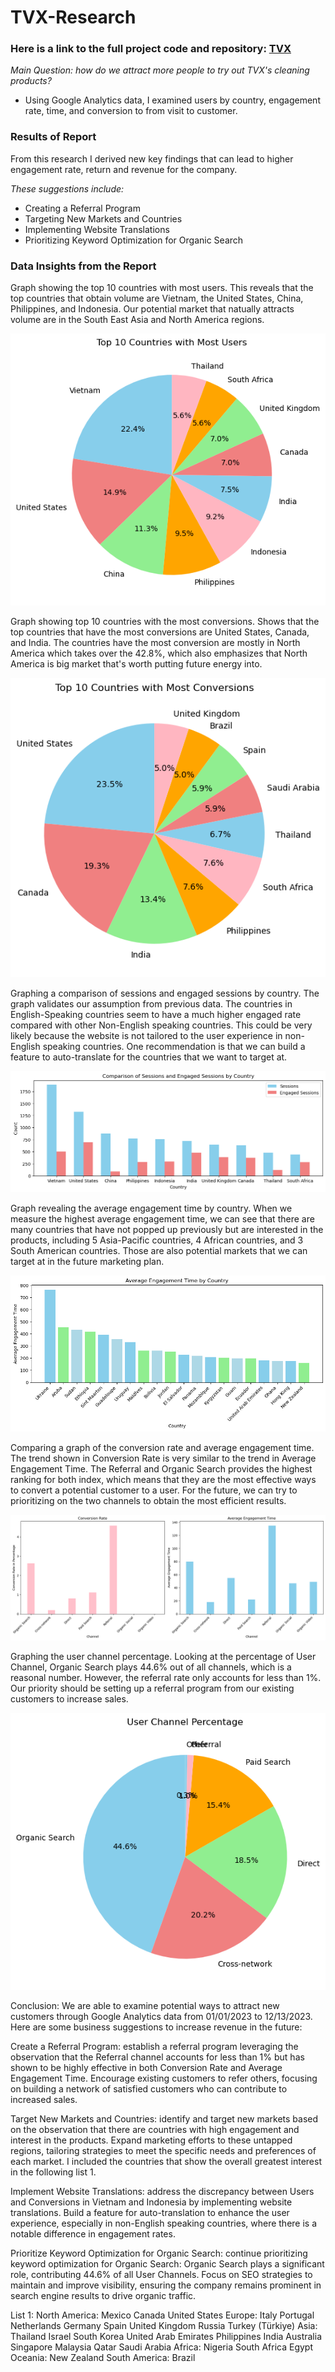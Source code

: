 # TVX-Research
### Here is a link to the full project code and repository: <a href="https://github.com/yatongshi/TVX-Research/tree/main"> TVX </a>

_Main Question: how do we attract more people to try out TVX's cleaning products?_
* Using Google Analytics data, I examined users by country, engagement rate, time, and conversion to from visit to customer. <br />
  
### Results of Report
From this research I derived new key findings that can lead to higher engagement rate, return and revenue for the company. <br />

_These suggestions include:_
* Creating a Referral Program
* Targeting New Markets and Countries
* Implementing Website Translations
* Prioritizing Keyword Optimization for Organic Search

### Data Insights from the Report
Graph showing the top 10 countries with most users. This reveals that the top countries that obtain volume are Vietnam, the United States, China, Philippines, and Indonesia. Our potential market that natually attracts volume are in the South East Asia and North America regions.

![TVX-Research](images/output_28_0.png)
<br>

Graph showing top 10 countries with the most conversions. Shows that the top countries that have the most conversions are United States, Canada, and India. The countries have the most conversion are mostly in North America which takes over the 42.8%, which also emphasizes that North America is big market that's worth putting future energy into.

![TVX-Research](images/output_33_0.png)
<br>

Graphing a comparison of sessions and engaged sessions by country. The graph validates our assumption from previous data. The countries in English-Speaking countries seem to have a much higher engaged rate compared with other Non-English speaking countries. This could be very likely because the website is not tailored to the user experience in non-English speaking countries. One recommendation is that we can build a feature to auto-translate for the countries that we want to target at.

![TVX-Research](images/output_41_0.png)
<br> 

Graph revealing the average engagement time by country. When we measure the highest average engagement time, we can see that there are many countries that have not popped up previously but are interested in the products, including 5 Asia-Pacific countries, 4 African countries, and 3 South American countries. Those are also potential markets that we can target at in the future marketing plan.

![TVX-Research](images/output_47_0.png)
<br>

Comparing a graph of the conversion rate and average engagement time. The trend shown in Conversion Rate is very similar to the trend in Average Engagement Time. The Referral and Organic Search provides the highest ranking for both index, which means that they are the most effective ways to convert a potential customer to a user. For the future, we can try to prioritizing on the two channels to obtain the most efficient results. 

![TVX-Research](images/output_58_0.png)
<br>

Graphing the user channel percentage. Looking at the percentage of User Channel, Organic Search plays 44.6% out of all channels, which is a reasonal number. However, the referral rate only accounts for less than 1%. Our priority should be setting up a referral program from our existing customers to increase sales. 

![TVX-Research](images/output_63_0.png)
<br>

Conclusion:
We are able to examine potential ways to attract new customers through Google Analytics data from 01/01/2023 to 12/13/2023. Here are some business suggestions to increase revenue in the future:

Create a Referral Program: establish a referral program leveraging the observation that the Referral channel accounts for less than 1% but has shown to be highly effective in both Conversion Rate and Average Engagement Time. Encourage existing customers to refer others, focusing on building a network of satisfied customers who can contribute to increased sales.

Target New Markets and Countries: identify and target new markets based on the observation that there are countries with high engagement and interest in the products. Expand marketing efforts to these untapped regions, tailoring strategies to meet the specific needs and preferences of each market. I included the countries that show the overall greatest interest in the following list 1.

Implement Website Translations: address the discrepancy between Users and Conversions in Vietnam and Indonesia by implementing website translations. Build a feature for auto-translation to enhance the user experience, especially in non-English speaking countries, where there is a notable difference in engagement rates. 

Prioritize Keyword Optimization for Organic Search: continue prioritizing keyword optimization for Organic Search: Organic Search plays a significant role, contributing 44.6% of all User Channels. Focus on SEO strategies to maintain and improve visibility, ensuring the company remains prominent in search engine results to drive organic traffic.

List 1:
North America: Mexico Canada United States
Europe: Italy Portugal Netherlands Germany Spain United Kingdom Russia Turkey (Türkiye)
Asia: Thailand Israel South Korea United Arab Emirates Philippines India Australia Singapore Malaysia Qatar Saudi Arabia
Africa: Nigeria South Africa Egypt
Oceania: New Zealand
South America: Brazil



